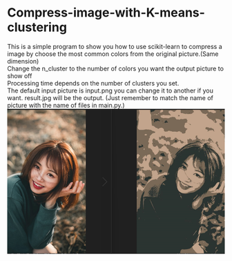 # Compress-image-with-K-means-clustering
This is a simple program to show you how to use scikit-learn to compress a image by choose the most common colors from the original picture.(Same dimension)<br />
Change the n_cluster to the number of colors you want the output picture to show off<br />
Processing time depends on the number of clusters you set.<br />
The default input picture is input.png you can change it to another if you want. result.jpg will be the output.
(Just remember to match the name of picture with the name of files in main.py.) <br />
![alt text](preview_readme.png)
